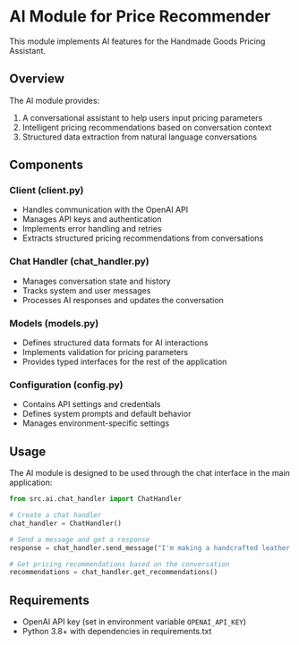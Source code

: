# AI Module for Price Recommender

This module implements AI features for the Handmade Goods Pricing Assistant.

## Overview

The AI module provides:

1. A conversational assistant to help users input pricing parameters
2. Intelligent pricing recommendations based on conversation context
3. Structured data extraction from natural language conversations

## Components

### Client (client.py)
- Handles communication with the OpenAI API
- Manages API keys and authentication
- Implements error handling and retries
- Extracts structured pricing recommendations from conversations

### Chat Handler (chat_handler.py)
- Manages conversation state and history
- Tracks system and user messages
- Processes AI responses and updates the conversation

### Models (models.py)
- Defines structured data formats for AI interactions
- Implements validation for pricing parameters
- Provides typed interfaces for the rest of the application

### Configuration (config.py)
- Contains API settings and credentials
- Defines system prompts and default behavior
- Manages environment-specific settings

## Usage

The AI module is designed to be used through the chat interface in the main application:

```python
from src.ai.chat_handler import ChatHandler

# Create a chat handler
chat_handler = ChatHandler()

# Send a message and get a response
response = chat_handler.send_message("I'm making a handcrafted leather wallet that takes about 3 hours to complete")

# Get pricing recommendations based on the conversation
recommendations = chat_handler.get_recommendations()
```

## Requirements

- OpenAI API key (set in environment variable `OPENAI_API_KEY`)
- Python 3.8+ with dependencies in requirements.txt 